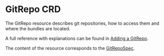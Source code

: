 # GitRepo CRD

The GitRepo resource describes git repositories, how to access them and where the bundles are located.

A full reference with explanations can be found in [Adding a GitRepo](./gitrepo-add#create-gitrepo-instance).

The content of the resource corresponds to the [GitRepoSpec](./ref-crds#gitrepospec).
